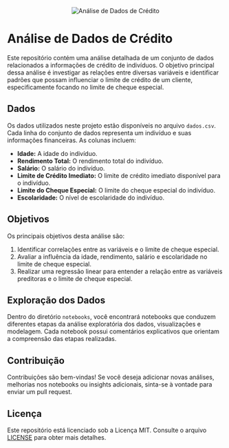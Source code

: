 <div align="center">
  <img src="repo_banner.png" alt="Análise de Dados de Crédito">
</div>

# Análise de Dados de Crédito

Este repositório contém uma análise detalhada de um conjunto de dados relacionados a informações de crédito de indivíduos. O objetivo principal dessa análise é investigar as relações entre diversas variáveis e identificar padrões que possam influenciar o limite de crédito de um cliente, especificamente focando no limite de cheque especial.

## Dados

Os dados utilizados neste projeto estão disponíveis no arquivo `dados.csv`. Cada linha do conjunto de dados representa um indivíduo e suas informações financeiras. As colunas incluem:

- **Idade:** A idade do indivíduo.
- **Rendimento Total:** O rendimento total do indivíduo.
- **Salário:** O salário do indivíduo.
- **Limite de Crédito Imediato:** O limite de crédito imediato disponível para o indivíduo.
- **Limite do Cheque Especial:** O limite do cheque especial do indivíduo.
- **Escolaridade:** O nível de escolaridade do indivíduo.

## Objetivos

Os principais objetivos desta análise são:

1. Identificar correlações entre as variáveis e o limite de cheque especial.
2. Avaliar a influência da idade, rendimento, salário e escolaridade no limite de cheque especial.
3. Realizar uma regressão linear para entender a relação entre as variáveis preditoras e o limite de cheque especial.

## Exploração dos Dados

Dentro do diretório `notebooks`, você encontrará notebooks que conduzem diferentes etapas da análise exploratória dos dados, visualizações e modelagem. Cada notebook possui comentários explicativos que orientam a compreensão das etapas realizadas.

## Contribuição

Contribuições são bem-vindas! Se você deseja adicionar novas análises, melhorias nos notebooks ou insights adicionais, sinta-se à vontade para enviar um pull request.

## Licença

Este repositório está licenciado sob a Licença MIT. Consulte o arquivo [LICENSE](LICENSE) para obter mais detalhes.
